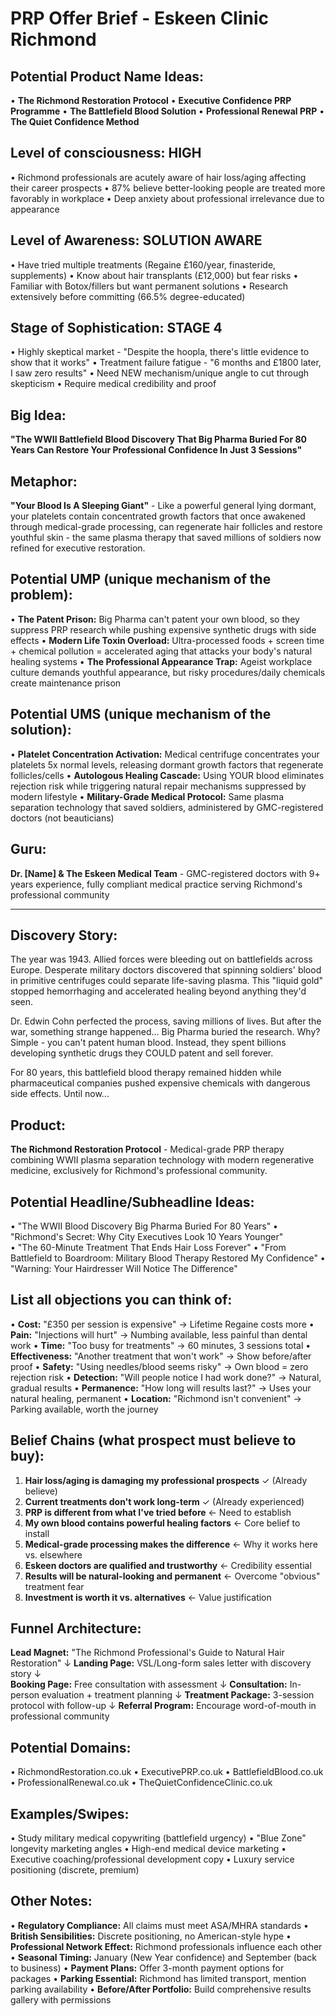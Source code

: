 # **PRP Offer Brief - Eskeen Clinic Richmond**

## **Potential Product Name Ideas:**
• **The Richmond Restoration Protocol**
• **Executive Confidence PRP Programme** 
• **The Battlefield Blood Solution**
• **Professional Renewal PRP**
• **The Quiet Confidence Method**

## **Level of consciousness: HIGH**
• Richmond professionals are acutely aware of hair loss/aging affecting their career prospects
• 87% believe better-looking people are treated more favorably in workplace
• Deep anxiety about professional irrelevance due to appearance

## **Level of Awareness: SOLUTION AWARE**
• Have tried multiple treatments (Regaine £160/year, finasteride, supplements)
• Know about hair transplants (£12,000) but fear risks
• Familiar with Botox/fillers but want permanent solutions
• Research extensively before committing (66.5% degree-educated)

## **Stage of Sophistication: STAGE 4**
• Highly skeptical market - "Despite the hoopla, there's little evidence to show that it works"
• Treatment failure fatigue - "6 months and £1800 later, I saw zero results"
• Need NEW mechanism/unique angle to cut through skepticism
• Require medical credibility and proof

## **Big Idea:**
**"The WWII Battlefield Blood Discovery That Big Pharma Buried For 80 Years Can Restore Your Professional Confidence In Just 3 Sessions"**

## **Metaphor:**
**"Your Blood Is A Sleeping Giant"** - Like a powerful general lying dormant, your platelets contain concentrated growth factors that once awakened through medical-grade processing, can regenerate hair follicles and restore youthful skin - the same plasma therapy that saved millions of soldiers now refined for executive restoration.

## **Potential UMP (unique mechanism of the problem):**
• **The Patent Prison:** Big Pharma can't patent your own blood, so they suppress PRP research while pushing expensive synthetic drugs with side effects
• **Modern Life Toxin Overload:** Ultra-processed foods + screen time + chemical pollution = accelerated aging that attacks your body's natural healing systems
• **The Professional Appearance Trap:** Ageist workplace culture demands youthful appearance, but risky procedures/daily chemicals create maintenance prison

## **Potential UMS (unique mechanism of the solution):**
• **Platelet Concentration Activation:** Medical centrifuge concentrates your platelets 5x normal levels, releasing dormant growth factors that regenerate follicles/cells
• **Autologous Healing Cascade:** Using YOUR blood eliminates rejection risk while triggering natural repair mechanisms suppressed by modern lifestyle
• **Military-Grade Medical Protocol:** Same plasma separation technology that saved soldiers, administered by GMC-registered doctors (not beauticians)

## **Guru:** 
**Dr. [Name] & The Eskeen Medical Team** - GMC-registered doctors with 9+ years experience, fully compliant medical practice serving Richmond's professional community

---

## **Discovery Story:**
The year was 1943. Allied forces were bleeding out on battlefields across Europe. Desperate military doctors discovered that spinning soldiers' blood in primitive centrifuges could separate life-saving plasma. This "liquid gold" stopped hemorrhaging and accelerated healing beyond anything they'd seen.

Dr. Edwin Cohn perfected the process, saving millions of lives. But after the war, something strange happened... Big Pharma buried the research. Why? Simple - you can't patent human blood. Instead, they spent billions developing synthetic drugs they COULD patent and sell forever.

For 80 years, this battlefield blood therapy remained hidden while pharmaceutical companies pushed expensive chemicals with dangerous side effects. Until now...

## **Product:**
**The Richmond Restoration Protocol** - Medical-grade PRP therapy combining WWII plasma separation technology with modern regenerative medicine, exclusively for Richmond's professional community.

## **Potential Headline/Subheadline Ideas:**
• "The WWII Blood Discovery Big Pharma Buried For 80 Years"
• "Richmond's Secret: Why City Executives Look 10 Years Younger"  
• "The 60-Minute Treatment That Ends Hair Loss Forever"
• "From Battlefield to Boardroom: Military Blood Therapy Restored My Confidence"
• "Warning: Your Hairdresser Will Notice The Difference"

## **List all objections you can think of:**
• **Cost:** "£350 per session is expensive" → Lifetime Regaine costs more
• **Pain:** "Injections will hurt" → Numbing available, less painful than dental work
• **Time:** "Too busy for treatments" → 60 minutes, 3 sessions total
• **Effectiveness:** "Another treatment that won't work" → Show before/after proof
• **Safety:** "Using needles/blood seems risky" → Own blood = zero rejection risk
• **Detection:** "Will people notice I had work done?" → Natural, gradual results
• **Permanence:** "How long will results last?" → Uses your natural healing, permanent
• **Location:** "Richmond isn't convenient" → Parking available, worth the journey

## **Belief Chains (what prospect must believe to buy):**
1. **Hair loss/aging is damaging my professional prospects** ✓ (Already believe)
2. **Current treatments don't work long-term** ✓ (Already experienced)
3. **PRP is different from what I've tried before** ← Need to establish
4. **My own blood contains powerful healing factors** ← Core belief to install
5. **Medical-grade processing makes the difference** ← Why it works here vs. elsewhere
6. **Eskeen doctors are qualified and trustworthy** ← Credibility essential
7. **Results will be natural-looking and permanent** ← Overcome "obvious" treatment fear
8. **Investment is worth it vs. alternatives** ← Value justification

## **Funnel Architecture:**
**Lead Magnet:** "The Richmond Professional's Guide to Natural Hair Restoration"
↓
**Landing Page:** VSL/Long-form sales letter with discovery story
↓  
**Booking Page:** Free consultation with assessment
↓
**Consultation:** In-person evaluation + treatment planning
↓
**Treatment Package:** 3-session protocol with follow-up
↓
**Referral Program:** Encourage word-of-mouth in professional community

## **Potential Domains:**
• RichmondRestoration.co.uk
• ExecutivePRP.co.uk
• BattlefieldBlood.co.uk
• ProfessionalRenewal.co.uk
• TheQuietConfidenceClinic.co.uk

## **Examples/Swipes:**
• Study military medical copywriting (battlefield urgency)
• "Blue Zone" longevity marketing angles
• High-end medical device marketing
• Executive coaching/professional development copy
• Luxury service positioning (discrete, premium)

## **Other Notes:**
• **Regulatory Compliance:** All claims must meet ASA/MHRA standards
• **British Sensibilities:** Discrete positioning, no American-style hype
• **Professional Network Effect:** Richmond professionals influence each other
• **Seasonal Timing:** January (New Year confidence) and September (back to business)
• **Payment Plans:** Offer 3-month payment options for packages
• **Parking Essential:** Richmond has limited transport, mention parking availability
• **Before/After Portfolio:** Build comprehensive results gallery with permissions